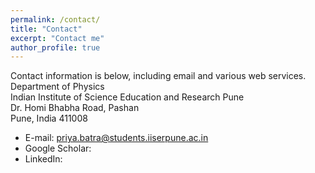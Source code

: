 ```yaml
---
permalink: /contact/
title: "Contact"
excerpt: "Contact me"
author_profile: true
---
```


Contact information is below, including email and various web services.  <br>
Department of Physics <br>
Indian Institute of Science Education and Research Pune  <br>
Dr. Homi Bhabha Road, Pashan  <br>
Pune, India 411008  <br>


* E-mail: priya.batra@students.iiserpune.ac.in 
* Google Scholar: 
* LinkedIn: 



